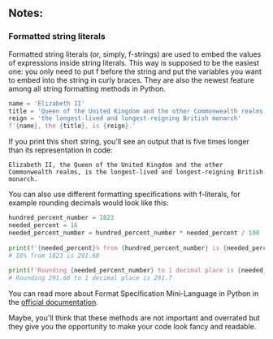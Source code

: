 ## Notes:

### Formatted string literals
Formatted string literals (or, simply, f-strings) are used to embed the values of expressions inside string literals. This way is supposed to be the easiest one: you only need to put f before the string and put the variables you want to embed into the string in curly braces. They are also the newest feature among all string formatting methods in Python.
```python
name = 'Elizabeth II'
title = 'Queen of the United Kingdom and the other Commonwealth realms'
reign = 'the longest-lived and longest-reigning British monarch'
f'{name}, the {title}, is {reign}.'
```
If you print this short string, you'll see an output that is five times longer than its representation in code:
```
Elizabeth II, the Queen of the United Kingdom and the other Commonwealth realms, is the longest-lived and longest-reigning British monarch.
```
You can also use different formatting specifications with f-literals, for example rounding decimals would look like this:
```python
hundred_percent_number = 1823
needed_percent = 16
needed_percent_number = hundred_percent_number * needed_percent / 100
 
print(f'{needed_percent}% from {hundred_percent_number} is {needed_percent_number}')
# 16% from 1823 is 291.68
 
print(f'Rounding {needed_percent_number} to 1 decimal place is {needed_percent_number:.1f}')
# Rounding 291.68 to 1 decimal place is 291.7
```
You can read more about Format Specification Mini-Language in Python in the [official documentation](https://docs.python.org/3.6/library/string.html#format-specification-mini-language).

Maybe, you'll think that these methods are not important and overrated but they give you the opportunity to make your code look fancy and readable.
